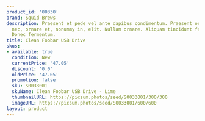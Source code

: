 ```yaml
---
product_id: '00330'
brand: Squid Brews
description: Praesent et pede vel ante dapibus condimentum. Praesent orci leo, bibendum
  nec, ornare et, nonummy in, elit. Nullam ornare. Aliquam tincidunt feugiat elit.
  Donec fermentum.
title: Clean Foobar USB Drive
skus:
- available: true
  condition: New
  currentPrice: '47.05'
  discount: '0.0'
  oldPrice: '47.05'
  promotion: false
  sku: S0033001
  skuName: Clean Foobar USB Drive - Lime
  thumbnailURL: https://picsum.photos/seed/S0033001/300/300
  imageURL: https://picsum.photos/seed/S0033001/600/600
layout: product
---
```


